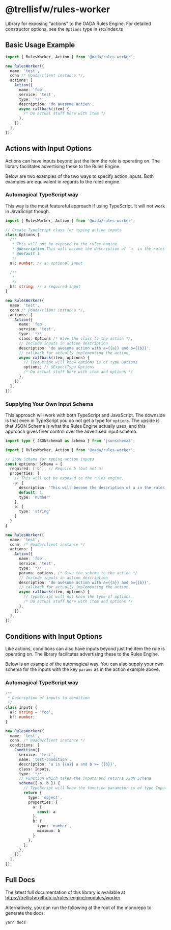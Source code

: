 # @trellisfw/rules-worker

Library for exposing "actions" to the OADA Rules Engine.
For detailed constructor options, see the `Options` type in src/index.ts

## Basic Usage Example

```typescript
import { RulesWorker, Action } from '@oada/rules-worker';

new RulesWorker({
  name: 'test',
  conn /* @oada/client instance */,
  actions: [
    Action({
      name: 'foo',
      service: 'test',
      type: '*/*',
      description: 'do awesome action',
      async callback(item) {
        /* Do actual stuff here with item */
      },
    }),
  ],
});
```

## Actions with Input Options

Actions can have inputs beyond just the item the rule is operating on.
The library facilitates advertising these to the Rules Engine.

Below are two examples of the two ways to specify action inputs.
Both examples are equivalent in regards to the rules engine.

### Automagical TypeScript way

This way is the most featureful approach if using TypeScript.
It will not work in JavaScript though.

```typescript
import { RulesWorker, Action } from '@oada/rules-worker';

// Create TypeScript class for typing action inputs
class Options {
  /**
   * This will not be exposed to the rules engine.
   * @description This will become the description of `a` in the rules engine
   * @default 1
   */
  a?: number; // an optional input

  /**
   *
   */
  b!: string; // a required input
}

new RulesWorker({
  name: 'test',
  conn /* @oada/client instance */,
  actions: [
    Action({
      name: 'foo',
      service: 'test',
      type: '*/*',
      class: Options /* Give the class to the action */,
      // Include inputs in action description
      description: 'do awesome action with a={{a}} and b={{b}}',
      // callback for actually implementing the action
      async callback(item, options) {
        // TypeScript will know options is of type Options
        options; // $ExpectType Options
        /* Do actual stuff here with item and options */
      },
    }),
  ],
});
```

### Supplying Your Own Input Schema

This approach will work with both TypeScript and JavaScript.
The downside is that even in TypeScript you do not get a type for `options`.
The upside is that JSON Schema is what the Rules Engine actually uses,
and this approach gives finer control over the advertised input schema.

```typescript
import type { JSONSchema8 as Schema } from 'jsonschema8';

import { RulesWorker, Action } from '@oada/rules-worker';

// JSON Schema for typing action inputs
const options: Schema = {
  required: ['b'], // Require b (but not a)
  properties: {
    // This will not be exposed to the rules engine.
    a: {
      description: 'This will become the description of a in the rules engine'
      default: 1,
      type: 'number'
    },
    b: {
      type: 'string'
    }
  }
}

new RulesWorker({
  name: 'test',
  conn, /* @oada/client instance */
  actions: [
    Action({
      name: 'foo',
      service: 'test',
      type: '*/*',
      params: options, /* Give the schema to the action */
      // Include inputs in action description
      description: 'do awesome action with a={{a}} and b={{b}}',
      // callback for actually implementing the action
      async callback(item, options) {
        // TypeScript will not know the type of options
        /* Do actual stuff here with item and options */
      },
    }),
  ],
});
```

## Conditions with Input Options

Like actions, conditions can also have inputs beyond just
the item the rule is operating on.
The library facilitates advertising these to the Rules Engine.

Below is an example of the automagical way.
You can also supply your own schema for the inputs
with the key `params` as in the action example above.

### Automagical TypeScript way

```typescript
/**
 * Description of inputs to condition
 */
class Inputs {
  a?: string = 'foo';
  b!: number;
}

new RulesWorker({
  name: 'test',
  conn, /* @oada/client instance */
  conditions: [
    Condition({
      service: 'test',
      name: 'test-condition',
      description: 'a is {{a}} a and b >= {{b}}',
      class: Inputs,
      type: '*/*',
      // Function which takes the inputs and returns JSON Schema
      schema({ a, b }) {
        // TypeScript will know the function parameter is of type Inputs
        return {
          type: 'object',
          properties: {
            a: {
              const: a
            },
            b: {
              type: 'number',
              minimum: b
            }
          },
        };
      },
    });
  ],
});

```

## Full Docs

The latest full documentation of this library is available at
https://trellisfw.github.io/rules-engine/modules/worker

Alternatively, you can run the following at the root of the monorepo
to generate the docs:

```
yarn docs
```
